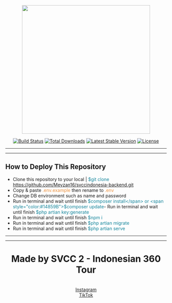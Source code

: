 <p align="center"><a href="https://laravel.com" target="_blank"><img src="https://raw.githubusercontent.com/laravel/art/master/logo-lockup/5%20SVG/2%20CMYK/1%20Full%20Color/laravel-logolockup-cmyk-red.svg" width="400"></a></p>

<p align="center">
<a href="https://travis-ci.org/laravel/framework"><img src="https://travis-ci.org/laravel/framework.svg" alt="Build Status"></a>
<a href="https://packagist.org/packages/laravel/framework"><img src="https://img.shields.io/packagist/dt/laravel/framework" alt="Total Downloads"></a>
<a href="https://packagist.org/packages/laravel/framework"><img src="https://img.shields.io/packagist/v/laravel/framework" alt="Latest Stable Version"></a>
<a href="https://packagist.org/packages/laravel/framework"><img src="https://img.shields.io/packagist/l/laravel/framework" alt="License"></a>
</p>



<hr>
<hr>

## How to Deploy This Repository

- Clone this repository to your local | <span style="color: #14859B">$git clone https://github.com/Meyzan16/svccindonesia-backend.git </span>
- Copy & paste <span style="color: #EB913F">.env.example</span> then rename to <span style="color: #EB913F">.env</span>
- Change DB environment such as name and password 
- Run in terminal and wait until finish <span style="color: #14859B">$composer install</span> or <span style="color:#14859B">$composer update</span>- Run in terminal and wait until finish <span style="color: #14859B">$php artian key:generate</span>
- Run in terminal and wait until finish <span style="color: #14859B">$npm i</span>
- Run in terminal and wait until finish <span style="color: #14859B">$php artian migrate</span>
- Run in terminal and wait until finish <span style="color: #14859B">$php artian serve</span>

<hr>
<hr>

<h1 align="center">Made by SVCC 2 - Indonesian 360 Tour</h1>
<p align="center">
<br>
<a href="https://instagram.com/id360tour"> Instagram</a>
<br>
<a href="https://www.tiktok.com/@id360tour"> TikTok</a>
</p>
